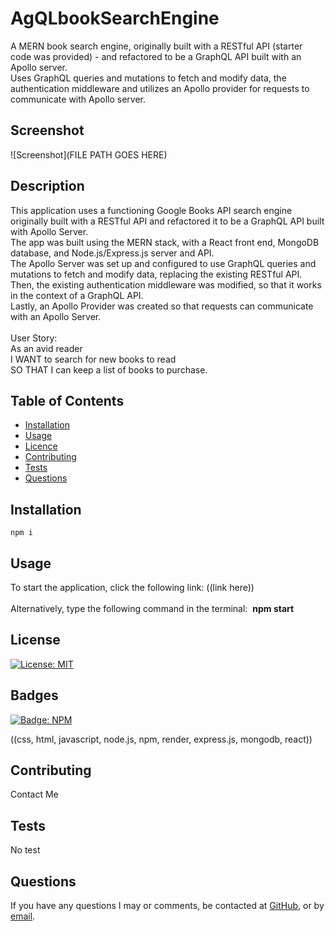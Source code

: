 <!-- TO DO: update badges,  -->

# AgQLbookSearchEngine
A MERN book search engine, originally built with a RESTful API (starter code was provided) - and refactored to be a GraphQL API built with an Apollo server. <br>
Uses GraphQL queries and mutations to fetch and modify data, the authentication middleware and utilizes an Apollo provider for requests to communicate with Apollo server.

  ## Screenshot
  ![Screenshot](FILE PATH GOES HERE)

  ## Description
  This application uses a functioning Google Books API search engine originally built with a RESTful API and refactored it to be a GraphQL API built with Apollo Server. <br>
  The app was built using the MERN stack, with a React front end, MongoDB database, and Node.js/Express.js server and API. <br>
  The Apollo Server was set up and configured to use GraphQL queries and mutations to fetch and modify data, replacing the existing RESTful API.<br>
  Then, the existing authentication middleware was modified, so that it works in the context of a GraphQL API. <br>
  Lastly, an Apollo Provider was created so that requests can communicate with an Apollo Server. <br><br>
  User Story:<br>
  As an avid reader <br>
  I WANT to search for new books to read <br>
  SO THAT I can keep a list of books to purchase.

  ## Table of Contents
  - [Installation](#installation)
  - [Usage](#usage)
  - [Licence](#license)
  - [Contributing](#contributing)
  - [Tests](#tests)
  - [Questions](#questions)
  
  ## Installation
  ``` 
  npm i  
  ```
  
  ## Usage
  To start the application, click the following link:
  ((link here)) <br><br>
  Alternatively, type the following command in the terminal:&nbsp; **npm start**
  
  ## License
  [![License: MIT](https://img.shields.io/badge/License-MIT-yellow.svg)](https://opensource.org/licenses/MIT)<br>

  ## Badges
  [![Badge: NPM](https://img.shields.io/npm/v/npm)](https://registry.npmjs.com)<br>
  <!-- [!Badge: Javascript](https://img.shields.io/npm/v/javascript)[]<br> -->
  
  ((css, html, javascript, node.js, npm, render, express.js, mongodb, react))

  ## Contributing
  Contact Me

  ## Tests
  No test

  ## Questions
  If you have any questions I may or comments, be contacted at [GitHub](cdepalma32), or by [email](crystaldepalma@yahoo.com).